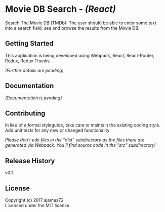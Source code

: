 # Movie DB Search - _(React)_
Search The Movie DB (TMDb): The user should be able to enter some text into a search field, see and browse the results from the Movie DB.

## Getting Started

This application is being developed using Webpack, React, React-Router, Redux, Redux Thunks.

_(Further details are pending)_

## Documentation

_(Documentation is pending)_

## Contributing
In lieu of a formal styleguide, take care to maintain the existing coding style. Add unit tests for any new or changed functionality.

_Please don't edit files in the "dist" subdirectory as the files there are generated via Webpack. You'll find source code in the "src" subdirectory!_

## Release History
v0.1

## License
Copyright (c) 2017 ajames72  
Licensed under the MIT license.
